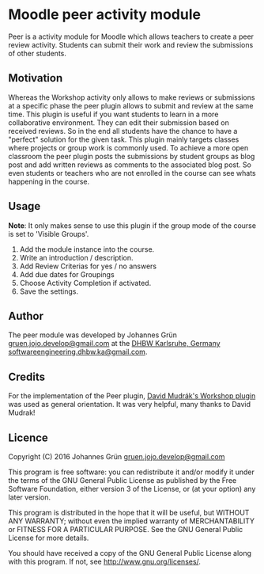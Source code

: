 Moodle peer activity module
====================================
Peer is a activity module for Moodle which allows teachers to create a peer review activity. Students can submit their work and review the submissions of other students.


Motivation
----------
Whereas the Workshop activity only allows to make reviews or submissions at a specific phase the peer plugin allows to submit and review at the same time. This plugin is useful if you want students to learn in a more collaborative environment. They can edit their submission based on received reviews. So in the end all students have the chance to have a "perfect" solution for the given task. This plugin mainly targets classes where projects or group work is commonly used. To achieve a more open classroom the peer plugin posts the submissions by student groups as blog post and add written reviews as comments to the associated blog post. So even students or teachers who are not enrolled in the course can see whats happening in the course.


Usage
-----

**Note**: It only makes sense to use this plugin if the group mode of the course is set to 'Visible Groups'.

1. Add the module instance into the course.
2. Write an introduction / description.
3. Add Review Criterias for yes / no answers
4. Add due dates for Groupings
5. Choose Activity Completion if activated.
5. Save the settings.

Author
------

The peer module was developed by Johannes Grün <gruen.jojo.develop@gmail.com> at the [DHBW Karlsruhe, Germany](https://www.dhbw-karlsruhe.de) <softwareengineering.dhbw.ka@gmail.com>.

Credits
-------

For the implementation of the Peer plugin, [David Mudrák's Workshop plugin](https://docs.moodle.org/28/de/Workshop) was used as general orientation. It was very helpful, many thanks to David Mudrak!

Licence
-------

Copyright (C) 2016 Johannes Grün <gruen.jojo.develop@gmail.com>

This program is free software: you can redistribute it and/or modify it under the terms of the GNU General Public License as
published by the Free Software Foundation, either version 3 of the License, or (at your option) any later version.

This program is distributed in the hope that it will be useful, but WITHOUT ANY WARRANTY; without even the implied warranty of
MERCHANTABILITY or FITNESS FOR A PARTICULAR PURPOSE.  See the GNU General Public License for more details.

You should have received a copy of the GNU General Public License along with this program.  If not, see
<http://www.gnu.org/licenses/>.